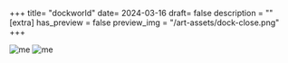 +++
title= "dockworld"
date= 2024-03-16
draft= false
description = ""
[extra]
has_preview = false
preview_img = "/art-assets/dock-close.png"
+++

![me](/art-assets/dock-close.png "drawing of me")
![me](/art-assets/dock-full.png "drawing of me")